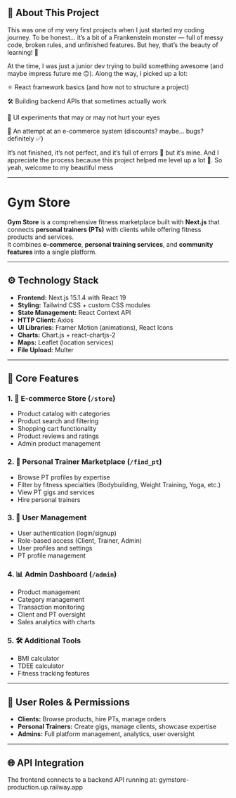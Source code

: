 ## 🚀 About This Project

This was one of my very first projects when I just started my coding journey.
To be honest… it’s a bit of a Frankenstein monster — full of messy code, broken rules, and unfinished features. But hey, that’s the beauty of learning! 🎉

At the time, I was just a junior dev trying to build something awesome (and maybe impress future me 🙃). Along the way, I picked up a lot:

⚛️ React framework basics (and how not to structure a project)

🛠️ Building backend APIs that sometimes actually work

🎨 UI experiments that may or may not hurt your eyes

🛒 An attempt at an e-commerce system (discounts? maybe… bugs? definitely ✅)

It’s not finished, it’s not perfect, and it’s full of errors 🐛 but it’s mine. And I appreciate the process because this project helped me level up a lot 💪. So yeah, welcome to my beautiful mess

---
# Gym Store

**Gym Store** is a comprehensive fitness marketplace built with **Next.js** that connects **personal trainers (PTs)** with clients while offering fitness products and services.  
It combines **e-commerce**, **personal training services**, and **community features** into a single platform.

---

## ⚙️ Technology Stack
- **Frontend:** Next.js 15.1.4 with React 19  
- **Styling:** Tailwind CSS + custom CSS modules  
- **State Management:** React Context API  
- **HTTP Client:** Axios  
- **UI Libraries:** Framer Motion (animations), React Icons  
- **Charts:** Chart.js + react-chartjs-2  
- **Maps:** Leaflet (location services)  
- **File Upload:** Multer  

---

## 🎯 Core Features

### 1. 🛒 E-commerce Store (`/store`)
- Product catalog with categories  
- Product search and filtering  
- Shopping cart functionality  
- Product reviews and ratings  
- Admin product management  

### 2. 🤝 Personal Trainer Marketplace (`/find_pt`)
- Browse PT profiles by expertise  
- Filter by fitness specialties (Bodybuilding, Weight Training, Yoga, etc.)  
- View PT gigs and services  
- Hire personal trainers  

### 3. 👤 User Management
- User authentication (login/signup)  
- Role-based access (Client, Trainer, Admin)  
- User profiles and settings  
- PT profile management  

### 4. 📊 Admin Dashboard (`/admin`)
- Product management  
- Category management  
- Transaction monitoring  
- Client and PT oversight  
- Sales analytics with charts  

### 5. 🛠️ Additional Tools
- BMI calculator  
- TDEE calculator  
- Fitness tracking features  

---

## 🔐 User Roles & Permissions
- **Clients:** Browse products, hire PTs, manage orders  
- **Personal Trainers:** Create gigs, manage clients, showcase expertise  
- **Admins:** Full platform management, analytics, user oversight  

---

## 🌐 API Integration
The frontend connects to a backend API running at: gymstore-production.up.railway.app

